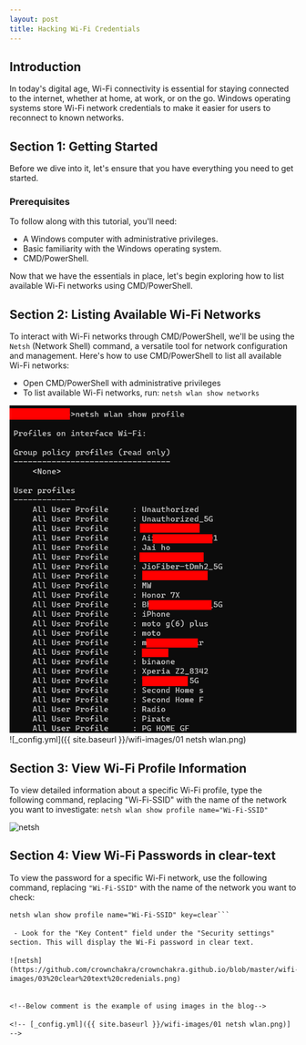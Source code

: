 ```yaml
---
layout: post
title: Hacking Wi-Fi Credentials
---
```

<!--
# Hacking Wi-Fi Credentials Using Command Line
-->
## Introduction

In today's digital age, Wi-Fi connectivity is essential for staying connected to the internet, whether at home, at work, or on the go. Windows operating systems store Wi-Fi network credentials to make it easier for users to reconnect to known networks.

## Section 1: Getting Started

Before we dive into it, let's ensure that you have everything you need to get started.

### Prerequisites

To follow along with this tutorial, you'll need:

- A Windows computer with administrative privileges.
- Basic familiarity with the Windows operating system.
- CMD/PowerShell.

Now that we have the essentials in place, let's begin exploring how to list available Wi-Fi networks using CMD/PowerShell.

## Section 2: Listing Available Wi-Fi Networks

To interact with Wi-Fi networks through CMD/PowerShell, we'll be using the `Netsh` (Network Shell) command, a versatile tool for network configuration and management. Here's how to use CMD/PowerShell to list all available Wi-Fi networks:

- Open CMD/PowerShell with administrative privileges
- To list available Wi-Fi networks, run: ```netsh wlan show networks```

![netsh](https://github.com/crownchakra/crownchakra.github.io/blob/master/wifi-images/01%20netsh%20wlan.png)
![_config.yml]({{ site.baseurl }}/wifi-images/01 netsh wlan.png)

## Section 3: View Wi-Fi Profile Information

To view detailed information about a specific Wi-Fi profile, type the following command, replacing "Wi-Fi-SSID" with the name of the network you want to investigate:
```netsh wlan show profile name="Wi-Fi-SSID" ```

![netsh](https://github.com/crownchakra/crownchakra.github.io/blob/master/wifi-images/02%20detailed%20profile.png)

## Section 4: View Wi-Fi Passwords in clear-text

To view the password for a specific Wi-Fi network, use the following command, replacing `"Wi-Fi-SSID"` with the name of the network you want to check:
```
netsh wlan show profile name="Wi-Fi-SSID" key=clear```

 - Look for the "Key Content" field under the "Security settings" section. This will display the Wi-Fi password in clear text.

![netsh](https://github.com/crownchakra/crownchakra.github.io/blob/master/wifi-images/03%20clear%20text%20credenials.png)


<!--Below comment is the example of using images in the blog-->

<!-- [_config.yml]({{ site.baseurl }}/wifi-images/01 netsh wlan.png)] -->

